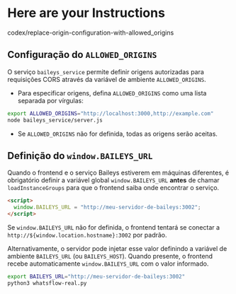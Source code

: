 # Here are your Instructions

 codex/replace-origin-configuration-with-allowed_origins
## Configuração do `ALLOWED_ORIGINS`

O serviço `baileys_service` permite definir origens autorizadas para requisições CORS através da variável de ambiente `ALLOWED_ORIGINS`.

- Para especificar origens, defina `ALLOWED_ORIGINS` como uma lista separada por vírgulas:

```bash
export ALLOWED_ORIGINS="http://localhost:3000,http://example.com"
node baileys_service/server.js
```

- Se `ALLOWED_ORIGINS` não for definida, todas as origens serão aceitas.

## Definição do `window.BAILEYS_URL`

Quando o frontend e o serviço Baileys estiverem em máquinas diferentes,
é obrigatório definir a variável global `window.BAILEYS_URL` **antes** de
chamar `loadInstanceGroups` para que o frontend saiba onde encontrar o
serviço.

```html
<script>
  window.BAILEYS_URL = "http://meu-servidor-de-baileys:3002";
</script>
```

Se `window.BAILEYS_URL` não for definida, o frontend tentará se conectar
a `http://${window.location.hostname}:3002` por padrão.

Alternativamente, o servidor pode injetar esse valor definindo a variável de
ambiente `BAILEYS_URL` (ou `BAILEYS_HOST`). Quando presente, o frontend recebe
automaticamente `window.BAILEYS_URL` com o valor informado.

```bash
export BAILEYS_URL="http://meu-servidor-de-baileys:3002"
python3 whatsflow-real.py
```

